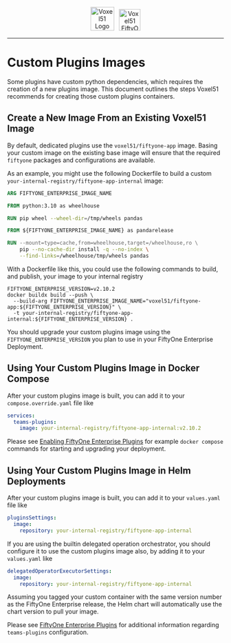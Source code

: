 <!-- markdownlint-disable no-inline-html line-length -->
<!-- markdownlint-disable-next-line first-line-heading -->
<div align="center">
<p align="center">

<img alt="Voxel51 Logo" src="https://user-images.githubusercontent.com/25985824/106288517-2422e000-6216-11eb-871d-26ad2e7b1e59.png" height="55px"> &nbsp;
<img alt="Voxel51 FiftyOne" src="https://user-images.githubusercontent.com/25985824/106288518-24bb7680-6216-11eb-8f10-60052c519586.png" height="50px">

</p>
</div>
<!-- markdownlint-enable no-inline-html line-length -->

---

# Custom Plugins Images

Some plugins have custom python dependencies,
which requires the creation of a new plugins image.
This document outlines the steps Voxel51 recommends
for creating those custom plugins containers.

## Create a New Image From an Existing Voxel51 Image

By default, dedicated plugins use the `voxel51/fiftyone-app` image.
Basing your custom image on the existing base image will ensure that
the required `fiftyone` packages and configurations are available.

As an example, you might use the following Dockerfile to build a
custom `your-internal-registry/fiftyone-app-internal` image:

```dockerfile
ARG FIFTYONE_ENTERPRISE_IMAGE_NAME

FROM python:3.10 as wheelhouse

RUN pip wheel --wheel-dir=/tmp/wheels pandas

FROM ${FIFTYONE_ENTERPRISE_IMAGE_NAME} as pandarelease

RUN --mount=type=cache,from=wheelhouse,target=/wheelhouse,ro \
    pip --no-cache-dir install -q --no-index \
    --find-links=/wheelhouse/tmp/wheels pandas
```

With a Dockerfile like this, you could use the following commands to
build, and publish, your image to your internal registry

```shell
FIFTYONE_ENTERPRISE_VERSION=v2.10.2
docker buildx build --push \
  --build-arg FIFTYONE_ENTERPRISE_IMAGE_NAME="voxel51/fiftyone-app:${FIFTYONE_ENTERPRISE_VERSION}" \
  -t your-internal-registry/fiftyone-app-internal:${FIFTYONE_ENTERPRISE_VERSION} .
```

You should upgrade your custom plugins image using the `FIFTYONE_ENTERPRISE_VERSION`
you plan to use in your FiftyOne Enterprise Deployment.

## Using Your Custom Plugins Image in Docker Compose

After your custom plugins image is built, you can add it to your
`compose.override.yaml` file like

```yaml
services:
  teams-plugins:
    image: your-internal-registry/fiftyone-app-internal:v2.10.2
```

Please see
[Enabling FiftyOne Enterprise Plugins](../docker/README.md#fiftyone-enterprise-plugins)
for example `docker compose` commands for starting and upgrading your
deployment.

## Using Your Custom Plugins Image in Helm Deployments

After your custom plugins image is built, you can add it to your
`values.yaml` file like

```yaml
pluginsSettings:
  image:
    repository: your-internal-registry/fiftyone-app-internal
```

If you are using the builtin delegated operation orchestrator, you should
configure it to use the custom plugins image also, by adding it to your
`values.yaml` like

```yaml
delegatedOperatorExecutorSettings:
  image:
    repository: your-internal-registry/fiftyone-app-internal
```

Assuming you tagged your custom container with the same version
number as the FiftyOne Enterprise release, the Helm chart will
automatically use the chart version to pull your image.

Please see
[FiftyOne Enterprise Plugins](../helm/fiftyone-teams-app/README.md#plugins)
for additional information regarding `teams-plugins` configuration.
